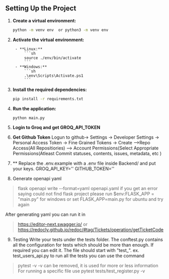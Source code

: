 ## Setting Up the Project

1. **Create a virtual environment:**
    ```sh
    python -m venv env  or python3 -m venv env 
2. **Activate the virtual environment:** 

        - **Linux:**
            ```sh
            source ./env/bin/activate
            ```
        - **Windows:**
            ```sh
            .\env\Scripts\Activate.ps1
            ```

3. **Install the required dependencies:**
    ```sh
    pip install -r requirements.txt
    ```

4. **Run the application:**
    ```sh
    python main.py
    ```

5. **Login to Groq and get GROQ_API_TOKEN**
6. **Get Github Token**
Logun to github-> Settings -> Developer Settings -> Personal Access Token -> Fine Grained Tokens -> Create -->Repo Access(All Repositiories) --> Account Permissions(Select Appropriate Permissions(Atleast Commit statuses, contents, issues, metadata, etc  )

7. ** Replace the .env.example with a .env file inside Backend/ and put your keys. 
GROQ_API_KEY=''
GITHUB_TOKEN=''


8. Generate openapi yaml
> flask openapi write --format=yaml openapi.yaml 
if you get an error saying could not find flask project please run 
> $env:FLASK_APP = "main.py" for windows or set FLASK_APP=main.py for ubuntu and try again

After generating yaml you can run it in 
> https://editor-next.swagger.io/
or
> https://redocly.github.io/redoc/#tag/Tickets/operation/getTicketCode

9. Testing
Write your tests under the tests folder. 
The conftest.py contains all the configuration for tests which should be more than enough. If required you can edit it. 
The file should start with "test_". ex. test_users_api.py
to run all the tests you can use the command 
> pytest -v
-v can be removed, it is used for more or less information
For running a specific file use
> pytest tests/test_register.py -v
